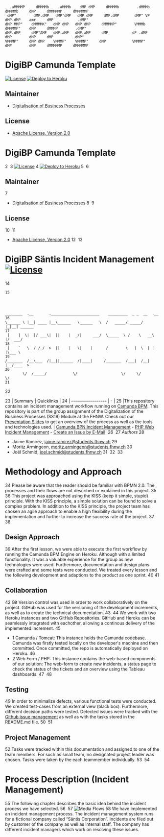  ```
   .aMMMMP     dMMMMb    .aMMMb    dMP dMP     dMMMMb        .dMMMb     dMMMMb     dMP     dMMMMMP     dMMMMMP 
  dMP"        dMP.dMP   dMP"dMP   dMP dMP     dMP.dMP       dMP" VP    dMP.dMP    amr     dMP           .dMP"  
 dMP MMP"    dMMMMK"   dMP dMP   dMP dMP     dMMMMP"        VMMMb     dMMMMP"    dMP     dMMMP        .dMP"    
dMP.dMP     dMP"AMF   dMP.aMP   dMP.aMP     dMP           dP .dMP    dMP        dMP     dMP         .dMP"      
VMMMP"     dMP dMP    VMMMP"    VMMMP"     dMP            VMMMP"    dMP        dMP     dMMMMMP     dMMMMMP    
```

# DigiBP Camunda Template

[![License](http://img.shields.io/:license-apache-blue.svg)](http://www.apache.org/licenses/LICENSE-2.0.html)
[![Deploy to Heroku](https://img.shields.io/badge/deploy%20to-Heroku-6762a6.svg?longCache=true)](https://heroku.com/deploy)

## Maintainer
- [Digitalisation of Business Processes](https://github.com/digibp)

## License

- [Apache License, Version 2.0](https://github.com/DigiBP/digibp-archetype-camunda-boot/blob/master/LICENSE)

# DigiBP Camunda Template
2
​
3
[![License](http://img.shields.io/:license-apache-blue.svg)](http://www.apache.org/licenses/LICENSE-2.0.html)
4
[![Deploy to Heroku](https://img.shields.io/badge/deploy%20to-Heroku-6762a6.svg?longCache=true)](https://heroku.com/deploy)
5
​
6
## Maintainer
7
- [Digitalisation of Business Processes](https://github.com/digibp)
8
​
9
## License
10
​
11
- [Apache License, Version 2.0](https://github.com/DigiBP/digibp-archetype-camunda-boot/blob/master/LICENSE)
12
​
13
# DigiBP Säntis Incident Management [![License](http://img.shields.io/:license-apache-blue.svg)](http://www.apache.org/licenses/LICENSE-2.0.html)
14
```
15

 
                                                                                                               

________  .__       .______________________    _________  _ _  __  .__        
16
\______ \ |__| ____ |__\______   \______   \  /   _____/ _____/  |_|__| ______
17
 |    |  \|  |/ ___\|  ||    |  _/|     ___/  \_____  \ /    \   __\  |/  ___/
18
 |    `   \  / /_/  >  ||    |   \|    |      /        \   |  \  | |  |\___ \ 
19
/_______  /__\___  /|__||______  /|____|     /_______  /___|  /__| |__/____  >
20
        \/  /_____/            \/                    \/     \/             \/ 
21
```                                                                       
22
                                                                          
23
| Summary | Quicklinks |
24
| ------------------ | - |
25
|This repository contains an incident management workflow running on [Camunda BPM](https://docs.camunda.org). This repository is part of the group assignment of the Digitalization of the Business Processes (SS18) Module at the FHNW. Check out our [Presentation Slides](https://speakerdeck.com/joelschmid91/santis-group-digitalisation-of-business-processes) to get an overview of the process as well as the tools and technologies used. | [Camunda BPN Incident Management]( https://saentisincident.herokuapp.com/ ) - [PHP Web Incident Management](https://saentisincident-php.herokuapp.com/) -  [Create an Issue by E-Mail](mailto:t700agmb@robot.zapier.com)|
26
​
27
*Authors*
28
* Jaime Ramirez, [jaime.ramirez@students.fhnw.ch](mailto:jaime.ramirez@students.fhnw.ch)
29
* Moritz Armingeon, [moritz.armingeon@students.fhnw.ch](mailto:moritz.armingeon@students.fhnw.ch)
30
* Joël Schmid, [joel.schmid@students.fhnw.ch](mailto:joel.schmid@students.fhnw.ch)
31
​
32
​
33
# Methodology and Approach
34
Please be aware that the reader should be familiar with BPMN 2.0. The processes and their flows are not described or explained in this project. 
35
​
36
This project was approached using the KISS (keep it simple, stupid) principle. With the KISS principle, a simple solution can be found to solve a complex problem. In addition to the KISS principle, the project team has chosen an agile approach to enable a high flexibility during the implementation and further to increase the success rate of the project.
37
​
38
## Design Approach
39
After the first lesson, we were able to execute the first workflow by running the Camunda BPM Engine on Heroku. Although with a limited functionality. It was a valuable experience for the group as new technologies were used. Furthermore, documentation and design plans were crafted and some tests were conducted. We treated every lesson and the following development and adaptions to the product as one sprint.
40
​
41
## Collaboration
42
Git Version control was used in order to work collaboratively on the project. GitHub was used for the versioning of the development increments, as well as to create the technical documentation.
43
​
44
We work with two Heroku instances and two GitHub Repositories. GitHub and Heroku can be seamlessly integrated with eachother, allowing a continous delivery of the implemented increment. 
45
- 1 Camunda / Tomcat: This instance holds the Camunda codebase. Camunda was firstly tested locally on the developer's machine and then  committed. Once committed, the repo is automatically deployed on Heroku.
46
- 2 Web Form / PHP: This instance contains the web-based components of our solution: The web-form to create new incidents, a status page to check the status of the tickets and an overview using the Tableau dashboards. 
47
​
48
## Testing
49
In order to minimalize defects, various functional tests were conducted. We created test-cases from an external view (black box). Furthermore, different decision paths were tested. Detected issues were tracked with the [Github issue management](https://github.com/DigiBP/digibp-saentis/issues) as well as with the tasks stored in the README.md file.
50
​
51
## Project Management
52
Tasks were tracked within this documentation and assigned to one of the team members. For such as small team, no designated project leader was chosen. Tasks were taken by the each teammember individually.
53
​
54
# Process Description (Incident Management)
55
The following chapter describes the basic idea behind the incident process we have selected. 
56
​
57
![Media Flows](https://github.com/DigiBP/digibp-saentis/blob/master/pics/BigPicture_v2.png)
58
We have implemented an incident management process. The incident management system runs for a fictional company called “Säntis Corporation”. Incidents are filed out by customer of the company as well as internal staff. The company has different incident managers which work on resolving these issues.

